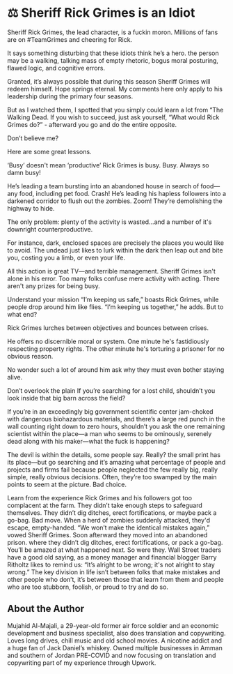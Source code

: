# ⚖️ Sheriff Rick Grimes is an Idiot

Sheriff Rick Grimes, the lead character, is a fuckin moron. Millions of fans are
on #TeamGrimes and cheering for Rick.

It says something disturbing that these idiots think he’s a hero. the person may
be a walking, talking mass of empty rhetoric, bogus moral posturing, flawed
logic, and cognitive errors.

Granted, it’s always possible that during this season Sheriff Grimes will redeem
himself. Hope springs eternal. My comments here only apply to his leadership
during the primary four seasons.

But as I watched them, I spotted that you simply could learn a lot from “The
Walking Dead. If you wish to succeed, just ask yourself, “What would Rick Grimes
do?” - afterward you go and do the entire opposite.

Don’t believe me?

Here are some great lessons.

‘Busy’ doesn't mean ‘productive’ Rick Grimes is busy. Busy. Always so damn busy!

He’s leading a team bursting into an abandoned house in search of food—any food,
including pet food. Crash! He’s leading his hapless followers into a darkened
corridor to flush out the zombies. Zoom! They’re demolishing the highway to
hide.

The only problem: plenty of the activity is wasted…and a number of it's
downright counterproductive.

For instance, dark, enclosed spaces are precisely the places you would like to
avoid. The undead just likes to lurk within the dark then leap out and bite you,
costing you a limb, or even your life.

All this action is great TV—and terrible management. Sheriff Grimes isn't alone
in his error. Too many folks confuse mere activity with acting. There aren't any
prizes for being busy.

Understand your mission “I’m keeping us safe,” boasts Rick Grimes, while people
drop around him like flies. “I’m keeping us together,” he adds. But to what end?

Rick Grimes lurches between objectives and bounces between crises.

He offers no discernible moral or system. One minute he's fastidiously
respecting property rights. The other minute he's torturing a prisoner for no
obvious reason.

No wonder such a lot of around him ask why they must even bother staying alive.

Don’t overlook the plain If you’re searching for a lost child, shouldn’t you
look inside that big barn across the field?

If you’re in an exceedingly big government scientific center jam-choked with
dangerous biohazardous materials, and there’s a large red punch in the wall
counting right down to zero hours, shouldn’t you ask the one remaining scientist
within the place—a man who seems to be ominously, serenely dead along with his
maker—what the fuck is happening?

The devil is within the details, some people say. Really? the small print has
its place—but go searching and it’s amazing what percentage of people and
projects and firms fail because people neglected the few really big, really
simple, really obvious decisions. Often, they’re too swamped by the main points
to seem at the picture. Bad choice.

Learn from the experience Rick Grimes and his followers got too complacent at
the farm. They didn’t take enough steps to safeguard themselves. They didn’t dig
ditches, erect fortifications, or maybe pack a go-bag. Bad move. When a herd of
zombies suddenly attacked, they'd escape, empty-handed. “We won’t make the
identical mistakes again,” vowed Sheriff Grimes. Soon afterward they moved into
an abandoned prison. where they didn’t dig ditches, erect fortifications, or
pack a go-bag. You’ll be amazed at what happened next. So were they. Wall Street
traders have a good old saying, as a money manager and financial blogger Barry
Ritholtz likes to remind us: “It’s alright to be wrong; it's not alright to stay
wrong.” The key division in life isn’t between folks that make mistakes and
other people who don’t, it’s between those that learn from them and people who
are too stubborn, foolish, or proud to try and do so.

## About the Author

Mujahid Al-Majali, a 29-year-old former air force soldier and an economic
development and business specialist, also does translation and copywriting.
Loves long drives, chill music and old school movies. A nicotine addict and a
huge fan of Jack Daniel’s whiskey. Owned multiple businesses in Amman and
southern of Jordan PRE-COVID and now focusing on translation and copywriting
part of my experience through Upwork.
